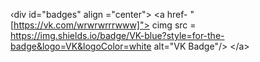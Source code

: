 ‹div id="badges" align ="center">
<a href- "[https://vk.com/wrwrwrrrwww]">
cimg src = https://img.shields.io/badge/VK-blue?style=for-the-badge&logo=VK&logoColor=white alt="VK Badge"/>
</а>
</div>
